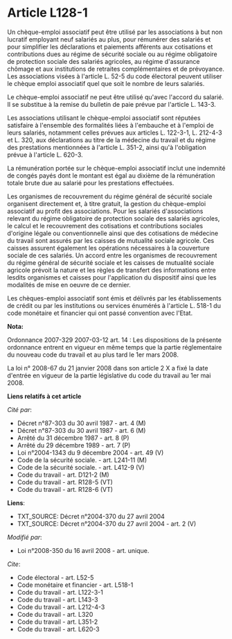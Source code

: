 # Article L128-1

Un chèque-emploi associatif peut être utilisé par les associations à but non lucratif employant neuf salariés au plus, pour
rémunérer des salariés et pour simplifier les déclarations et paiements afférents aux cotisations et contributions dues au
régime de sécurité sociale ou au régime obligatoire de protection sociale des salariés agricoles, au régime d'assurance
chômage et aux institutions de retraites complémentaires et de prévoyance. Les associations visées à l'article L. 52-5 du
code électoral peuvent utiliser le chèque emploi associatif quel que soit le nombre de leurs salariés. 

Le chèque-emploi associatif ne peut être utilisé qu'avec l'accord du salarié. Il se substitue à la remise du bulletin de paie
prévue par l'article L. 143-3. 

Les associations utilisant le chèque-emploi associatif sont réputées satisfaire à l'ensemble des formalités liées à
l'embauche et à l'emploi de leurs salariés, notamment celles prévues aux articles L. 122-3-1, L. 212-4-3 et L. 320, aux
déclarations au titre de la médecine du travail et du régime des prestations mentionnées à l'article L. 351-2, ainsi qu'à
l'obligation prévue à l'article L. 620-3. 

La rémunération portée sur le chèque-emploi associatif inclut une indemnité de congés payés dont le montant est égal au
dixième de la rémunération totale brute due au salarié pour les prestations effectuées. 

Les organismes de recouvrement du régime général de sécurité sociale organisent directement et, à titre gratuit, la gestion
du chèque-emploi associatif au profit des associations. Pour les salariés d'associations relevant du régime obligatoire de
protection sociale des salariés agricoles, le calcul et le recouvrement des cotisations et contributions sociales d'origine
légale ou conventionnelle ainsi que des cotisations de médecine du travail sont assurés par les caisses de mutualité sociale
agricole. Ces caisses assurent également les opérations nécessaires à la couverture sociale de ces salariés. Un accord entre
les organismes de recouvrement du régime général de sécurité sociale et les caisses de mutualité sociale agricole prévoit la
nature et les règles de transfert des informations entre lesdits organismes et caisses pour l'application du dispositif ainsi
que les modalités de mise en oeuvre de ce dernier. 

Les chèques-emploi associatif sont émis et délivrés par les établissements de crédit ou par les institutions ou services
énumérés à l'article L. 518-1 du code monétaire et financier qui ont passé convention avec l'Etat.

**Nota:**

Ordonnance 2007-329 2007-03-12 art. 14 : Les dispositions de la présente ordonnance entrent en vigueur en même temps que la
partie réglementaire du nouveau code du travail et au plus tard le 1er mars 2008.

La loi n° 2008-67 du 21 janvier 2008 dans son article 2 X a fixé la date d'entrée en vigueur de la partie législative du code
du travail au 1er mai 2008.

**Liens relatifs à cet article**

_Cité par_:

  - Décret n°87-303 du 30 avril 1987 - art. 4 (M)
  - Décret n°87-303 du 30 avril 1987 - art. 6 (M)
  - Arrêté du 31 décembre 1987 - art. 8 (P)
  - Arrêté du 29 décembre 1989 - art. 7 (P)
  - Loi n°2004-1343 du 9 décembre 2004 - art. 49 (V)
  - Code de la sécurité sociale. - art. L241-11 (M)
  - Code de la sécurité sociale. - art. L412-9 (V)
  - Code du travail - art. D121-2 (M)
  - Code du travail - art. R128-5 (VT)
  - Code du travail - art. R128-6 (VT)

**Liens**:

  - TXT_SOURCE: Décret n°2004-370 du 27 avril 2004
  - TXT_SOURCE: Décret n°2004-370 du 27 avril 2004 - art. 2 (V)

_Modifié par_:

  - Loi n°2008-350 du 16 avril 2008 - art. unique.

_Cite_:

  - Code électoral - art. L52-5
  - Code monétaire et financier - art. L518-1
  - Code du travail - art. L122-3-1
  - Code du travail - art. L143-3
  - Code du travail - art. L212-4-3
  - Code du travail - art. L320
  - Code du travail - art. L351-2
  - Code du travail - art. L620-3
